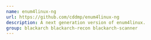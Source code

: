 ```yaml
---
name: enum4linux-ng
url: https://github.com/cddmp/enum4linux-ng
description: A next generation version of enum4linux.
group: blackarch blackarch-recon blackarch-scanner
---
```

